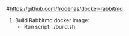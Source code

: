 #https://github.com/frodenas/docker-rabbitmq

1. Build Rabbitmq docker image:
	- Run script: ./build.sh

